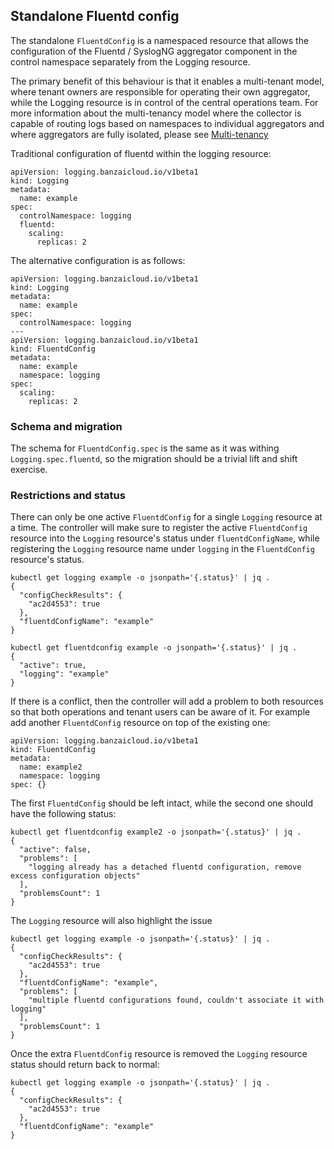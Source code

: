 ## Standalone Fluentd config

The standalone `FluentdConfig` is a namespaced resource that allows the configuration of the Fluentd / SyslogNG 
aggregator component in the control namespace separately from the Logging resource.

The primary benefit of this behaviour is that it enables a multi-tenant model, where tenant owners are responsible
for operating their own aggregator, while the Logging resource is in control of the central operations team.
For more information about the multi-tenancy model where the collector is capable of routing logs based on namespaces
to individual aggregators and where aggregators are fully isolated, please see [Multi-tenancy](multi-tenancy.md)

Traditional configuration of fluentd within the logging resource:
```
apiVersion: logging.banzaicloud.io/v1beta1
kind: Logging
metadata:
  name: example
spec:
  controlNamespace: logging
  fluentd:
    scaling:
      replicas: 2
```

The alternative configuration is as follows:
```
apiVersion: logging.banzaicloud.io/v1beta1
kind: Logging
metadata:
  name: example
spec:
  controlNamespace: logging
---
apiVersion: logging.banzaicloud.io/v1beta1
kind: FluentdConfig
metadata:
  name: example
  namespace: logging
spec:
  scaling:
    replicas: 2
```

### Schema and migration

The schema for `FluentdConfig.spec` is the same as it was withing `Logging.spec.fluentd`, so the migration should be a trivial lift and shift
exercise.

### Restrictions and status

There can only be one active `FluentdConfig` for a single `Logging` resource at a time. The controller will make
sure to register the active `FluentdConfig` resource into the `Logging` resource's status under `fluentdConfigName`,
while registering the `Logging` resource name under `logging` in the `FluentdConfig` resource's status.

```
kubectl get logging example -o jsonpath='{.status}' | jq .
{
  "configCheckResults": {
    "ac2d4553": true
  },
  "fluentdConfigName": "example"
}
```

```
kubectl get fluentdconfig example -o jsonpath='{.status}' | jq .
{
  "active": true,
  "logging": "example"
}
```

If there is a conflict, then the controller will add a problem to both resources so that both operations and tenant users can be aware of it.
For example add another `FluentdConfig` resource on top of the existing one:

```
apiVersion: logging.banzaicloud.io/v1beta1
kind: FluentdConfig
metadata:
  name: example2
  namespace: logging
spec: {}
```

The first `FluentdConfig` should be left intact, while the second one should have the following status:
```
kubectl get fluentdconfig example2 -o jsonpath='{.status}' | jq .
{
  "active": false,
  "problems": [
    "logging already has a detached fluentd configuration, remove excess configuration objects"
  ],
  "problemsCount": 1
}
```

The `Logging` resource will also highlight the issue
```
kubectl get logging example -o jsonpath='{.status}' | jq .
{
  "configCheckResults": {
    "ac2d4553": true
  },
  "fluentdConfigName": "example",
  "problems": [
    "multiple fluentd configurations found, couldn't associate it with logging"
  ],
  "problemsCount": 1
}
```

Once the extra `FluentdConfig` resource is removed the `Logging` resource status should return back to normal:
```
kubectl get logging example -o jsonpath='{.status}' | jq .
{
  "configCheckResults": {
    "ac2d4553": true
  },
  "fluentdConfigName": "example"
}
```
